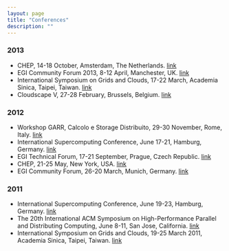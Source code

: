 ```yaml
---
layout: page
title: "Conferences"
description: ""
---
```


### 2013
- CHEP, 14-18 October, Amsterdam, The Netherlands. [link](http://www.chep2013.org/)
- EGI Community Forum 2013, 8\-12 April, Manchester, UK. [link](http://cf2013.egi.eu/)
- International Symposium on Grids and Clouds, 17\-22 March, Academia Sinica, Taipei, Taiwan. [link](http://event.twgrid.org/isgc2013/)
- Cloudscape V, 27-28 February, Brussels, Belgium. [link](http://www.cloudscapeseries.eu/Pages/Home.aspx)

### 2012
- Workshop GARR, Calcolo e Storage Distribuito, 29\-30 November, Rome, Italy. [link](http://www.garr.it/workshop-garr-calcolo-e-storage-distribuito)
- International Supercomputing Conference, June 17\-21, Hamburg, Germany. [link](http://www.isc-events.com/isc12/)
- EGI Technical Forum, 17\-21 September, Prague, Czech Republic. [link](http://tf2012.egi.eu/)
- CHEP, 21\-25 May, New York, USA. [link](http://www.chep2012.org/)
- EGI Community Forum, 26\-20 March, Munich, Germany. [link](http://cf2012.egi.eu/)

### 2011
- International Supercomputing Conference, June 19\-23, Hamburg, Germany. [link](http://www.isc-events.com/isc11/)
- The 20th International ACM Symposium on High-Performance Parallel and Distributing Computing, June 8\-11, San Jose, California. [link](http://www.hpdc.org/2011/)
- International Symposium on Grids and Clouds, 19\-25 March 2011, Academia Sinica, Taipei, Taiwan. [link](http://event.twgrid.org/isgc2011/)